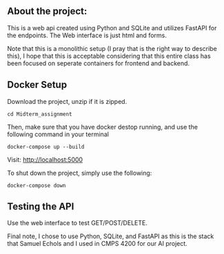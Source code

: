 ## About the project:

This is a web api created using Python and SQLite and utilizes FastAPI for the endpoints.
The Web interface is just html and forms.

Note that this is a monolithic setup (I pray that is the right way to describe this), I hope that this is acceptable considering
that this entire class has been focused on seperate containers for frontend
and backend.

## Docker Setup

Download the project, unzip if it is zipped.

`cd Midterm_assignment`

Then, make sure that you have docker destop running, and use the following command in your terminal

`docker-compose up --build`

Visit: [http://localhost:5000](http://localhost:5000)

To shut down the project, simply use the following:

`docker-compose down`

## Testing the API

Use the web interface to test GET/POST/DELETE.

Final note, I chose to use Python, SQLite, and FastAPI as this is the stack that Samuel Echols and I used in CMPS 4200 for our AI project.
